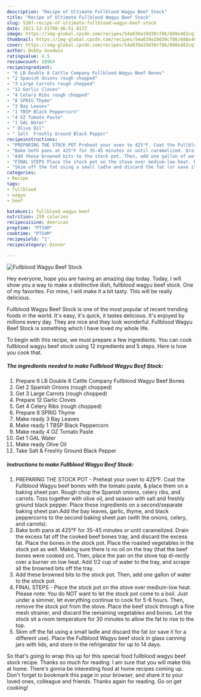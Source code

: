 ```yaml
---
description: "Recipe of Ultimate Fullblood Wagyu Beef Stock"
title: "Recipe of Ultimate Fullblood Wagyu Beef Stock"
slug: 5207-recipe-of-ultimate-fullblood-wagyu-beef-stock
date: 2021-12-31T08:46:51.017Z
image: https://img-global.cpcdn.com/recipes/54a039a19d30cf86/680x482cq70/fullblood-wagyu-beef-stock-recipe-main-photo.jpg
thumbnail: https://img-global.cpcdn.com/recipes/54a039a19d30cf86/680x482cq70/fullblood-wagyu-beef-stock-recipe-main-photo.jpg
cover: https://img-global.cpcdn.com/recipes/54a039a19d30cf86/680x482cq70/fullblood-wagyu-beef-stock-recipe-main-photo.jpg
author: Bobby Goodwin
ratingvalue: 4.5
reviewcount: 18964
recipeingredient:
- "6 LB Double 8 Cattle Company Fullblood Wagyu Beef Bones"
- "2 Spanish Onions rough chopped"
- "3 Large Carrots rough chopped"
- "12 Garlic Cloves"
- "4 Celery Ribs rough chopped"
- "8 SPRIG Thyme"
- "3 Bay Leaves"
- "1 TBSP Black Peppercorn"
- "4 OZ Tomato Paste"
- "1 GAL Water"
- " Olive Oil"
- " Salt  Freshly Ground Black Pepper"
recipeinstructions:
- "PREPARING THE STOCK POT Preheat your oven to 425°F. Coat the Fullblood Wagyu beef bones with the tomato paste, &amp; place them on a baking sheet pan. Rough chop the Spanish onions, celery ribs, and carrots. Toss together with olive oil, and season with salt and freshly ground black pepper. Place these ingredients on a second/separate baking sheet pan.Add the bay leaves, garlic, thyme, and black peppercorns to the second baking sheet pan (with the onions, celery, and carrots)."
- "Bake both pans at 425°F for 35-45 minutes or until caramelized. Drain the excess fat off the cooked beef bones tray, and discard the excess fat. Place the bones in the stock pot. Place the roasted vegetables in the stock pot as well. Making sure there is no oil on the tray (that the beef bones were cooked on). Then, place the pan on the stove top di-rectly over a burner on low heat. Add 1/2 cup of water to the tray, and scrape all the browned bits off the tray."
- "Add these browned bits to the stock pot. Then, add one gallon of water to the stock pot."
- "FINAL STEPS Place the stock pot on the stove over medium-low heat. Please note: You do NOT want to let the stock pot come to a boil. Just under a simmer, let everything continue to cook for 5-6 hours. Then, remove the stock pot from the stove. Place the beef stock through a fine mesh strainer, and discard the remaining vegetables and bones. Let the stock sit a room temperature for 30 minutes to allow the fat to rise to the top."
- "Skim off the fat using a small ladle and discard the fat (or save it for a different use). Place the Fullblood Wagyu beef stock in glass canning jars with lids, and store in the refrigerator for up to 14 days."
categories:
- Recipe
tags:
- fullblood
- wagyu
- beef

katakunci: fullblood wagyu beef 
nutrition: 259 calories
recipecuisine: American
preptime: "PT34M"
cooktime: "PT54M"
recipeyield: "1"
recipecategory: Dinner

---
```



![Fullblood Wagyu Beef Stock](https://img-global.cpcdn.com/recipes/54a039a19d30cf86/680x482cq70/fullblood-wagyu-beef-stock-recipe-main-photo.jpg)

Hey everyone, hope you are having an amazing day today. Today, I will show you a way to make a distinctive dish, fullblood wagyu beef stock. One of my favorites. For mine, I will make it a bit tasty. This will be really delicious.

Fullblood Wagyu Beef Stock is one of the most popular of recent trending foods in the world. It's easy, it's quick, it tastes delicious. It's enjoyed by millions every day. They are nice and they look wonderful. Fullblood Wagyu Beef Stock is something which I have loved my whole life.




To begin with this recipe, we must prepare a few ingredients. You can cook fullblood wagyu beef stock using 12 ingredients and 5 steps. Here is how you cook that.

<!--inarticleads1-->

##### The ingredients needed to make Fullblood Wagyu Beef Stock:

1. Prepare 6 LB Double 8 Cattle Company Fullblood Wagyu Beef Bones
1. Get 2 Spanish Onions (rough chopped)
1. Get 3 Large Carrots (rough chopped)
1. Prepare 12 Garlic Cloves
1. Get 4 Celery Ribs (rough chopped)
1. Prepare 8 SPRIG Thyme
1. Make ready 3 Bay Leaves
1. Make ready 1 TBSP Black Peppercorn
1. Make ready 4 OZ Tomato Paste
1. Get 1 GAL Water
1. Make ready  Olive Oil
1. Take  Salt &amp; Freshly Ground Black Pepper




<!--inarticleads2-->

##### Instructions to make Fullblood Wagyu Beef Stock:

1. PREPARING THE STOCK POT - Preheat your oven to 425°F. Coat the Fullblood Wagyu beef bones with the tomato paste, &amp; place them on a baking sheet pan. Rough chop the Spanish onions, celery ribs, and carrots. Toss together with olive oil, and season with salt and freshly ground black pepper. Place these ingredients on a second/separate baking sheet pan.Add the bay leaves, garlic, thyme, and black peppercorns to the second baking sheet pan (with the onions, celery, and carrots).
1. Bake both pans at 425°F for 35-45 minutes or until caramelized. Drain the excess fat off the cooked beef bones tray, and discard the excess fat. Place the bones in the stock pot. Place the roasted vegetables in the stock pot as well. Making sure there is no oil on the tray (that the beef bones were cooked on). Then, place the pan on the stove top di-rectly over a burner on low heat. Add 1/2 cup of water to the tray, and scrape all the browned bits off the tray.
1. Add these browned bits to the stock pot. Then, add one gallon of water to the stock pot.
1. FINAL STEPS - Place the stock pot on the stove over medium-low heat. Please note: You do NOT want to let the stock pot come to a boil. Just under a simmer, let everything continue to cook for 5-6 hours. Then, remove the stock pot from the stove. Place the beef stock through a fine mesh strainer, and discard the remaining vegetables and bones. Let the stock sit a room temperature for 30 minutes to allow the fat to rise to the top.
1. Skim off the fat using a small ladle and discard the fat (or save it for a different use). Place the Fullblood Wagyu beef stock in glass canning jars with lids, and store in the refrigerator for up to 14 days.




So that's going to wrap this up for this special food fullblood wagyu beef stock recipe. Thanks so much for reading. I am sure that you will make this at home. There's gonna be interesting food at home recipes coming up. Don't forget to bookmark this page in your browser, and share it to your loved ones, colleague and friends. Thanks again for reading. Go on get cooking!

